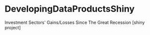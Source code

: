 # DevelopingDataProductsShiny
Investment Sectors' Gains/Losses Since The Great Recession [shiny project]
